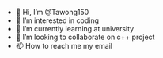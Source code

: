 - 👋 Hi, I’m @Tawong150
- 👀 I’m interested in coding
- 🌱 I’m currently learning at university
- 💞️ I’m looking to collaborate on c++ project
- 📫 How to reach me my email 


<!---
Tawong150/Tawong150 is a ✨ special ✨ repository because its `README.md` (this file) appears on your GitHub profile.
You can click the Preview link to take a look at your changes.
--->
